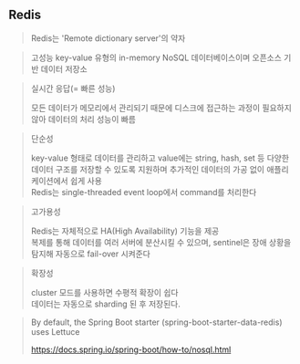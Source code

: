 ## Redis

> Redis는 'Remote dictionary server'의 약자

> 고성능 key-value 유형의 in-memory NoSQL 데이터베이스이며 오픈소스 기반 데이터 저장소 

> 실시간 응답(= 빠른 성능)
> 
> 모든 데이터가 메모리에서 관리되기 때문에 디스크에 접근하는 과정이 필요하지 않아 데이터의 처리 성능이 빠름

> 단순성
> 
> key-value 형태로 데이터를 관리하고 value에는 string, hash, set 등 다양한 데이터 구조를 저장할 수 있도록 지원하며 추가적인 데이터의 가공 없이 애플리케이션에서 쉽게 사용  
> Redis는 single-threaded event loop에서 command를 처리한다 

> 고가용성
> 
> Redis는 자체적으로 HA(High Availability) 기능을 제공  
> 복제를 통해 데이터를 여러 서버에 분산시킬 수 있으며, sentinel은 장애 상황을 탐지해 자동으로 fail-over 시켜준다

> 확장성
> 
> cluster 모드를 사용하면 수평적 확장이 쉽다  
> 데이터는 자동으로 sharding 된 후 저장된다.

> By default, the Spring Boot starter (spring-boot-starter-data-redis) uses Lettuce
> 
> https://docs.spring.io/spring-boot/how-to/nosql.html